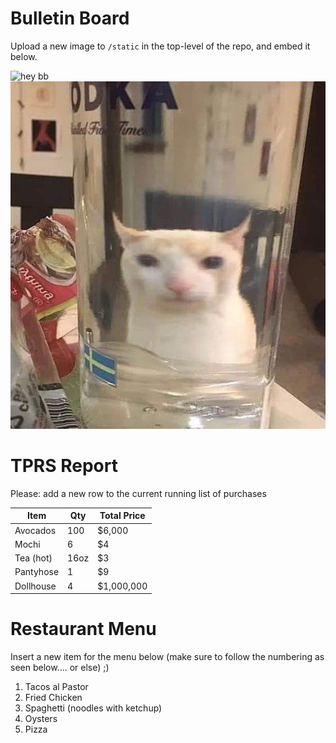 # Bulletin Board

Upload a new image to `/static` in the top-level of the repo, and embed it below.

![hey bb](static/hello.jpg)
![hey bb2](static/hello2.jpg)

# TPRS Report

Please: add a new row to the current running list of purchases

| Item      | Qty  | Total Price |
| --------- | ---- | ----------- |
| Avocados  | 100  | $6,000      |
| Mochi     | 6    | $4          |
| Tea (hot) | 16oz | $3          |
| Pantyhose | 1    | $9          |
| Dollhouse | 4    | $1,000,000  |

# Restaurant Menu

Insert a new item for the menu below (make sure to follow the numbering as seen below.... or else) ;)

1. Tacos al Pastor
2. Fried Chicken
3. Spaghetti (noodles with ketchup)
4. Oysters
5. Pizza
